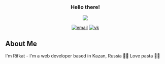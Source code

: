 <h3 align="center">
  Hello there!
</h3>

<p align="center">
  <img src="https://media.giphy.com/media/QYkX9IMHthYn0Y3pcG/giphy.gif">
</p>

<!-- Badges template - https://github.com/badges/shields -->
<!-- View counter - https://github.com/DenverCoder1/Simple-View-Counter -->
<p align="center">
  <a href="mailto:adrifkat@gmail.com">
    <img alt="email" title="Send me Email" src="https://img.shields.io/badge/-adrifkat@gmail.com-c14438?style=for-the-badge&logo=Gmail&logoColor=white&link=mailto:adrifkat@gmail.com"/></a>
  <a href="https://vk.com/id44025906">
    <img alt="vk" title="Write me on VK" src="https://img.shields.io/badge/-id44025906-5181b8?style=for-the-badge&logo=Vk&logoColor=white&link=https://vk.com/id44025906"/>
  </a>
</p>

## About Me

I'm Rifkat - I'm a web developer based in Kazan, Russia 👨‍💻 Love pasta 🍝🖤
